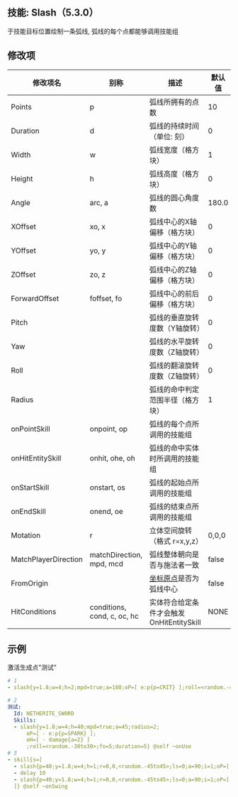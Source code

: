 技能: Slash（5.3.0）
--------------------------

于技能目标位置绘制一条弧线, 弧线的每个点都能够调用技能组

修改项
----------

| 修改项名 | 别称    | 描述                                                                                                    | 默认值 |
|-----------|------------|----------------------------------------------------------------------------------------------------------------|---------------|
| Points | p | 弧线所拥有的点数 | 10 |
| Duration | d | 弧线的持续时间（单位: 刻） | 0 |
| Width | w | 弧线宽度（格方块） | 1 |
| Height | h | 弧线高度（格方块） | 0 |
| Angle | arc, a | 弧线的圆心角度数 | 180.0 |
| XOffset | xo, x | 弧线中心的X轴偏移（格方块） | 0 |
| YOffset | yo, y | 弧线中心的Y轴偏移（格方块） | 0 |
| ZOffset | zo, z | 弧线中心的Z轴偏移（格方块） | 0 |
| ForwardOffset | foffset, fo | 弧线中心的前后偏移（格方块） | 0 |
| Pitch |  | 弧线的垂直旋转度数（Y轴旋转） | 0 |
| Yaw | |  弧线的水平旋转度数（Z轴旋转） | 0 |
| Roll |  | 弧线的翻滚旋转度数（Z轴旋转） | 0 |
| Radius |  | 弧线的命中判定范围半径（格方块） | 1 |
| onPointSkill | onpoint, op | 弧线的每个点所调用的技能组 |  |
| onHitEntitySkill | onhit, ohe, oh | 弧线的命中实体时所调用的技能组 |  |
| onStartSkill | onstart, os | 弧线的起始点所调用的技能组 |  |
| onEndSkill | onend, oe | 弧线的结束点所调用的技能组 |  |
| Motation | r | 立体空间旋转（格式 r=x,y,z） | 0,0,0 |
| MatchPlayerDirection | matchDirection, mpd, mcd | 弧线整体朝向是否与施法者一致 | false |
| FromOrigin |  | [坐标原点](/TranslatedByShark/Mythic-Manual-CN/-/wikis/%E6%8A%80%E8%83%BD/%E7%9B%AE%E6%A0%87%E9%80%89%E6%8B%A9%E5%99%A8/origin)是否为弧线中心 | false |
| HitConditions | conditions, cond, c, oc, hc | 实体符合给定条件才会触发OnHitEntitySkill | NONE |

示例
--------

激活生成点"测试"
```yaml
# 1
- slash{y=1.8;w=4;h=2;mpd=true;a=180;oP=[ e:p{p=CRIT} ];roll=<random.-45to45>}

# 2
测试:
  Id: NETHERITE_SWORD
  Skills:
  - slash{y=1.8;w=4;h=40;mpd=true;a=45;radius=2;
      oP=[ - e:p{p=SPARK} ];
      oH=[ - damage{a=2} ]
      ;roll=<random.-30to30>;fo=5;duration=5} @self ~onUse
# 3
- skill{s=[
  - slash{p=40;y=1.8;w=4;h=1;r=0,0,<random.-45to45>;ls=0;a=90;i=1;oP=[ - e:p{p=CRIT;a=1} ];repeat=4;repeati=2}
  - delay 10
  - slash{p=40;y=1.8;w=4;h=1;r=0,0,<random.-45to45>;ls=0;a=90;i=1;oP=[ - e:p{p=CRIT_MAGIC;a=30} ]}
  ]} @self ~onSwing

```